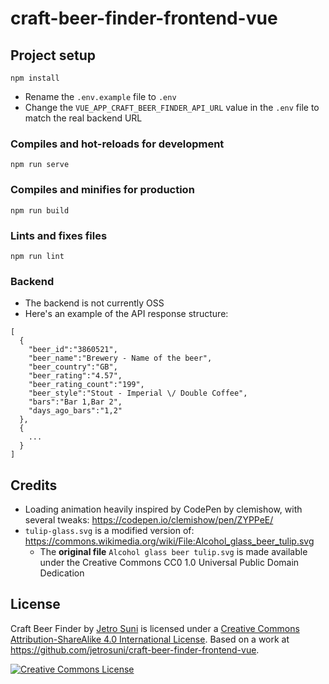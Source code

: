 # craft-beer-finder-frontend-vue

## Project setup
```
npm install
```

* Rename the `.env.example` file to `.env`
* Change the `VUE_APP_CRAFT_BEER_FINDER_API_URL` value in the `.env` file to match the real backend URL

### Compiles and hot-reloads for development
```
npm run serve
```

### Compiles and minifies for production
```
npm run build
```

### Lints and fixes files
```
npm run lint
```

### Backend

* The backend is not currently OSS
* Here's an example of the API response structure:
```
[
  {
    "beer_id":"3860521",
    "beer_name":"Brewery - Name of the beer",
    "beer_country":"GB",
    "beer_rating":"4.57",
    "beer_rating_count":"199",
    "beer_style":"Stout - Imperial \/ Double Coffee",
    "bars":"Bar 1,Bar 2",
    "days_ago_bars":"1,2"
  },
  {
    ...
  }
]
```

## Credits

* Loading animation heavily inspired by CodePen by clemishow, with several tweaks: https://codepen.io/clemishow/pen/ZYPPeE/
* `tulip-glass.svg` is a modified version of: https://commons.wikimedia.org/wiki/File:Alcohol_glass_beer_tulip.svg
  * The **original file** `Alcohol glass beer tulip.svg` is made available under the Creative Commons CC0 1.0 Universal Public Domain Dedication

## License

Craft Beer Finder by [Jetro Suni](https://www.jetrosuni.com) is licensed under a [Creative Commons Attribution-ShareAlike 4.0 International License](http://creativecommons.org/licenses/by-sa/4.0/).
Based on a work at https://github.com/jetrosuni/craft-beer-finder-frontend-vue.


<a rel="license" href="http://creativecommons.org/licenses/by-sa/4.0/"><img alt="Creative Commons License" style="border-width:0" src="https://i.creativecommons.org/l/by-sa/4.0/88x31.png" /></a>
